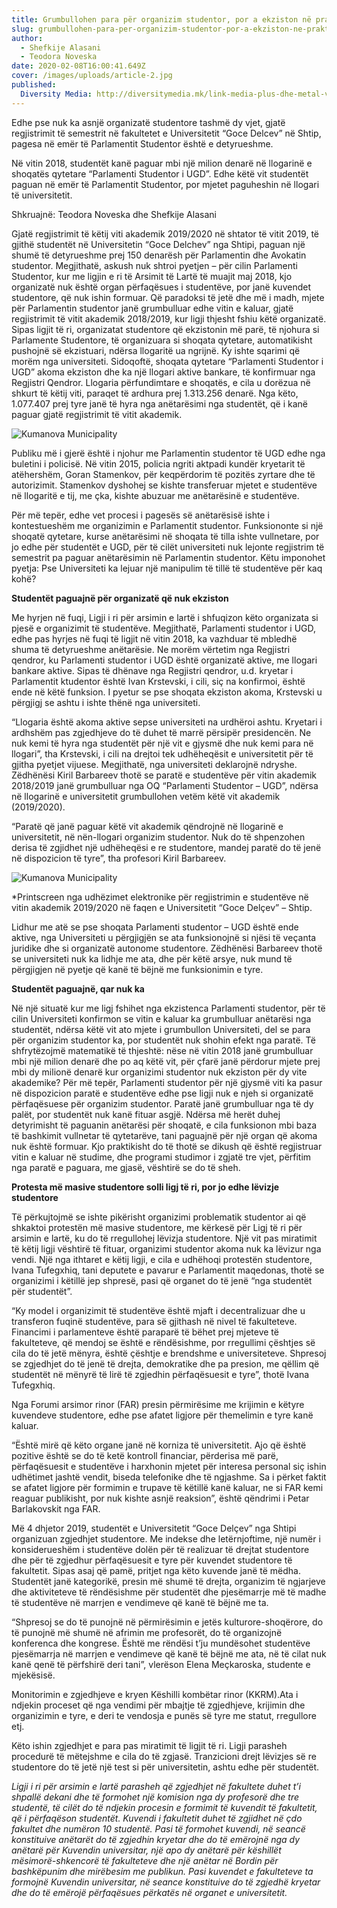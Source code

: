 ```yaml
---
title: Grumbullohen para për organizim studentor, por a ekziston në praktikë?
slug: grumbullohen-para-per-organizim-studentor-por-a-ekziston-ne-praktike
author:
  - Shefkije Alasani
  - Teodora Noveska
date: 2020-02-08T16:00:41.649Z
cover: /images/uploads/article-2.jpg
published:
  Diversity Media: http://diversitymedia.mk/link-media-plus-dhe-metal-vat-el-rekordere-te-furnizimeve-publike-per-dekorimin-e-fundvitit/
---
```


Edhe pse nuk ka asnjë organizatë studentore tashmë dy vjet, gjatë regjistrimit të semestrit në fakultetet e Universitetit “Goce Delcev” në Shtip, pagesa në emër të Parlamentit Studentor është e detyrueshme.

Në vitin 2018, studentët kanë paguar mbi një milion denarë në llogarinë e shoqatës qytetare “Parlamenti Studentor i UGD”. Edhe këtë vit studentët paguan në emër të Parlamentit Studentor, por mjetet paguheshin në llogari të universitetit.

Shkruajnë: Teodora Noveska dhe Shefkije Alasani

Gjatë regjistrimit të këtij viti akademik 2019/2020 në shtator të vitit 2019, të gjithë studentët në Universitetin “Goce Delchev” nga Shtipi, paguan një shumë të detyrueshme prej 150 denarësh për Parlamentin dhe Avokatin studentor. Megjithatë, askush nuk shtroi pyetjen – për cilin Parlamenti Studentor, kur me ligjin e ri të Arsimit të Lartë të muajit maj 2018, kjo organizatë nuk është organ përfaqësues i studentëve, por janë kuvendet studentore, që nuk ishin formuar.
Që paradoksi të jetë dhe më i madh, mjete për Parlamentin studentor janë grumbulluar edhe vitin e kaluar, gjatë regjistrimit të vitit akademik 2018/2019, kur ligji thjesht fshiu këtë organizatë. Sipas ligjit të ri, organizatat studentore që ekzistonin më parë, të njohura si Parlamente Studentore, të organizuara si shoqata qytetare, automatikisht pushojnë së ekzistuari, ndërsa llogaritë ua ngrijnë. Ky ishte sqarimi që morëm nga universiteti. Sidoqoftë, shoqata qytetare “Parlamenti Studentor i UGD” akoma ekziston dhe ka një llogari aktive bankare, të konfirmuar nga Regjistri Qendror. Llogaria përfundimtare e shoqatës, e cila u dorëzua në shkurt të këtij viti, paraqet të ardhura prej 1.313.256 denarë.  Nga këto, 1.077.407 prej tyre janë të hyra nga anëtarësimi nga studentët, që i kanë paguar gjatë regjistrimit të vitit akademik.

![Kumanova Municipality](/images/uploads/trosoci.jpg)

Publiku më i gjerë është i njohur me Parlamentin studentor të UGD edhe nga buletini i policisë. Në vitin 2015, policia ngriti aktpadi kundër kryetarit të atëhershëm, Goran Stamenkov, për keqpërdorim të pozitës zyrtare dhe të autorizimit. Stamenkov dyshohej se kishte transferuar mjetet e studentëve në llogaritë e tij, me çka, kishte abuzuar me anëtarësinë e studentëve.

Për më tepër, edhe vet procesi i pagesës së anëtarësisë ishte i kontestueshëm me organizimin e Parlamentit studentor. Funksiononte si një shoqatë qytetare, kurse anëtarësimi në shoqata të tilla ishte vullnetare, por jo edhe për studentët e UGD, për të cilët universiteti nuk lejonte regjistrim të semestrit pa paguar anëtarësimin në Parlamentin studentor. Këtu imponohet pyetja: Pse Universiteti ka lejuar një manipulim të tillë të studentëve për kaq kohë?

**Studentët paguajnë për organizatë që nuk ekziston**

Me hyrjen në fuqi, Ligji i ri për arsimin e lartë i shfuqizon këto organizata si pjesë e organizimit të studentëve. Megjithatë, Parlamenti studentor i UGD, edhe pas hyrjes në fuqi të ligjit në vitin 2018, ka vazhduar të mbledhë shuma të detyrueshme anëtarësie. Ne morëm vërtetim nga Regjistri qendror, ku Parlamenti studentor i UGD është organizatë aktive, me llogari bankare aktive. Sipas të dhënave nga Regjistri qendror, u.d. kryetar i Parlamentit ktudentor është Ivan Krstevski, i cili, siç na konfirmoi, është ende në këtë funksion. I pyetur se pse shoqata ekziston akoma, Krstevski u përgjigj se ashtu i ishte thënë nga universiteti.

“Llogaria është akoma aktive sepse universiteti na urdhëroi ashtu. Kryetari i ardhshëm pas zgjedhjeve do të duhet të marrë përsipër presidencën. Ne nuk kemi të hyra nga studentët për një vit e gjysmë dhe nuk kemi para në llogari”, tha Krstevski, i cili na drejtoi tek udhëheqësit e universitetit për të gjitha pyetjet vijuese. Megjithatë, nga universiteti deklarojnë ndryshe. Zëdhënësi Kiril Barbareev thotë se paratë e studentëve për vitin akademik 2018/2019 janë grumbulluar nga OQ “Parlamenti Studentor – UGD”, ndërsa në llogarinë e universitetit grumbullohen vetëm këtë vit akademik (2019/2020).

“Paratë që janë paguar këtë vit akademik qëndrojnë në llogarinë e universitetit, në nën-llogari organizim studentor. Nuk do të shpenzohen derisa të zgjidhet një udhëheqësi e re studentore, mandej paratë do të jenë në dispozicion të tyre”, tha profesori Kiril Barbareev.

![Kumanova Municipality](/images/uploads/studenti-2.jpg)

*Printscreen nga udhëzimet elektronike për regjistrimin e studentëve në vitin akademik 2019/2020 në faqen e Universitetit “Goce Delçev” – Shtip.

Lidhur me atë se pse shoqata Parlamenti studentor – UGD është ende aktive, nga Universiteti u përgjigjën se ata funksionojnë si njësi të veçanta juridike dhe si organizatë autonome studentore. Zëdhënësi Barbareev thotë se universiteti nuk ka lidhje me ata, dhe për këtë arsye, nuk mund të përgjigjen në pyetje që kanë të bëjnë me funksionimin e tyre.

**Studentët paguajnë, qar nuk ka**

Në një situatë kur me ligj fshihet nga ekzistenca Parlamenti studentor, për të cilin Universiteti konfirmon se vitin e kaluar ka grumbulluar anëtarësi nga studentët, ndërsa këtë vit ato mjete i grumbullon Universiteti, del se para për organizim studentor ka, por studentët nuk shohin efekt nga paratë. Të shfrytëzojmë matematikë të thjeshtë: nëse në vitin 2018 janë grumbulluar mbi një milion denarë dhe po aq këtë vit, për çfarë janë përdorur mjete prej mbi dy milionë denarë kur organizimi studentor nuk ekziston për dy vite akademike? Për më tepër, Parlamenti studentor për një gjysmë viti ka pasur në dispozicion paratë e studentëve edhe pse ligji nuk e njeh si organizatë përfaqësuese për organizim studentor. Paratë janë grumbulluar nga të dy palët, por studentët nuk kanë fituar asgjë. Ndërsa më herët duhej detyrimisht të paguanin anëtarësi për shoqatë, e cila funksionon mbi baza të bashkimit vullnetar të qytetarëve, tani paguajnë për një organ që akoma nuk është formuar. Kjo praktikisht do të thotë se dikush që është regjistruar vitin e kaluar në studime, dhe programi studimor i zgjatë tre vjet, përfitim nga paratë e paguara, me gjasë, vështirë se do të sheh.


**Protesta më masive studentore solli ligj të ri, por jo edhe lëvizje studentore**

Të përkujtojmë se ishte pikërisht organizimi problematik studentor ai që shkaktoi protestën më masive studentore, me kërkesë për Ligj të ri për arsimin e lartë, ku do të rregullohej lëvizja studentore. Një vit pas miratimit të këtij ligji vështirë të fituar, organizimi studentor akoma nuk ka lëvizur nga vendi. Një nga ithtaret e këtij ligji, e cila e udhëhoqi protestën studentore, Ivana Tufegxhiq, tani deputete e pavarur e Parlamentit maqedonas, thotë se organizimi i këtillë jep shpresë, pasi që organet do të jenë “nga studentët për studentët”.

“Ky model i organizimit të studentëve është mjaft i decentralizuar dhe u transferon fuqinë studentëve, para së gjithash në nivel të fakulteteve. Financimi i parlamenteve është paraparë të bëhet prej mjeteve të fakulteteve, që mendoj se është e rëndësishme, por rregullimi çështjes së cila do të jetë mënyra, është çështje e brendshme e universiteteve. Shpresoj se zgjedhjet do të jenë të drejta, demokratike dhe pa presion, me qëllim që studentët në mënyrë të lirë të zgjedhin përfaqësuesit e tyre”, thotë Ivana Tufegxhiq.

Nga Forumi arsimor rinor (FAR) presin përmirësime me krijimin e këtyre kuvendeve studentore, edhe pse afatet ligjore për themelimin e tyre kanë kaluar.

“Është mirë që këto organe janë në korniza të universitetit. Ajo që është pozitive është se do të ketë kontroll financiar, përderisa më parë, përfaqësuesit e studentëve i harxhonin mjetet për interesa personal siç ishin udhëtimet jashtë vendit, biseda telefonike dhe të ngjashme. Sa i përket faktit se afatet ligjore për formimin e trupave të këtillë kanë kaluar, ne si FAR kemi reaguar publikisht, por nuk kishte asnjë reaksion”, është qëndrimi i Petar Barlakovskit nga FAR.

Më 4 dhjetor 2019, studentët e Universitetit “Goce Delçev” nga Shtipi organizuan zgjedhjet studentore. Me indekse dhe letërnjoftime, një numër i konsiderueshëm i studentëve dolën për të realizuar të drejtat studentore dhe për të zgjedhur përfaqësuesit e tyre për kuvendet studentore të fakultetit. Sipas asaj që pamë, pritjet nga këto kuvende janë të mëdha. Studentët janë kategorikë, presin më shumë të drejta, organizim të ngjarjeve dhe aktiviteteve të rëndësishme për studentët dhe pjesëmarrje më të madhe të studentëve në marrjen e vendimeve që kanë të bëjnë me ta.

“Shpresoj se do të punojnë në përmirësimin e jetës kulturore-shoqërore, do të punojnë më shumë në afrimin me profesorët, do të organizojnë konferenca dhe kongrese. Është me rëndësi t’ju mundësohet studentëve pjesëmarrja në marrjen e vendimeve që kanë të bëjnë me ata, në të cilat nuk kanë qenë të përfshirë deri tani”, vlerëson Elena Meçkaroska, studente e mjekësisë.

Monitorimin e zgjedhjeve e kryen Këshilli kombëtar rinor (KKRM).Ata i ndjekin proceset që nga vendimi për  mbajtje të zgjedhjeve, krijimin dhe organizimin e tyre, e deri te vendosja e punës së tyre me statut, rregullore etj.

Këto ishin zgjedhjet e para pas miratimit të ligjit të ri. Ligji parasheh procedurë të mëtejshme e cila do të zgjasë. Tranzicioni drejt lëvizjes së re studentore do të jetë një test si për universitetin, ashtu edhe për studentët.

*Ligji i ri për arsimin e lartë parasheh që zgjedhjet në fakultete duhet t’i shpallë dekani dhe të formohet një komision nga dy profesorë dhe tre studentë, të cilët do të ndjekin procesin e formimit të kuvendit të fakultetit, që i përfaqëson studentët.
Kuvendi i fakultetit duhet të zgjidhet në çdo fakultet dhe numëron 10 studentë. Pasi të formohet kuvendi, në seancë konstituive anëtarët do të zgjedhin kryetar dhe do të emërojnë nga dy anëtarë për Kuvendin universitar, një apo dy anëtarë për këshillët mësimorë-shkencorë të fakulteteve dhe një anëtar në Bordin për bashkëpunim dhe mirëbesim me publikun. Pasi kuvendet e fakulteteve ta formojnë Kuvendin universitar, në seance konstituive do të zgjedhë kryetar dhe do të emërojë përfaqësues përkatës në organet e universitetit.*
